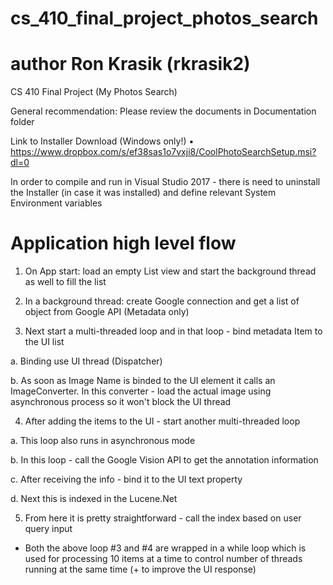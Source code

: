 # cs_410_final_project_photos_search
# author Ron Krasik (rkrasik2)
CS 410 Final Project (My Photos Search)

General recommendation: Please review the documents in Documentation folder

Link to Installer Download (Windows only!)
• https://www.dropbox.com/s/ef38sas1o7vxji8/CoolPhotoSearchSetup.msi?dl=0

In order to compile and run in Visual Studio 2017 - there is need to uninstall the
Installer (in case it was installed) and define relevant System Environment variables

# Application high level flow

1) On App start: load an empty List view and start the background thread as well to fill the list

2) In a background thread: create Google connection and get a list of object from Google API
(Metadata only)

3) Next start a multi-threaded loop and in that loop - bind metadata Item to the UI list

  a. Binding use UI thread (Dispatcher)

  b. As soon as Image Name is binded to the UI element it calls an ImageConverter. 
     In this converter - load the actual image using asynchronous process so it won't 
     block the UI thread

4) After adding the items to the UI - start another multi-threaded loop

  a. This loop also runs in asynchronous mode

  b. In this loop - call the Google Vision API to get the annotation information

  c. After receiving the info - bind it to the UI text property

  d. Next this is indexed in the Lucene.Net

5) From here it is pretty straightforward - call the index based on user query input

* Both the above loop #3 and #4 are wrapped in a while loop which is used for processing 10 items at
a time to control number of threads running at the same time (+ to improve the UI response)
